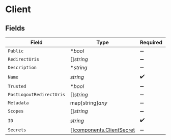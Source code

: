 # Client


## Fields

| Field                                                                | Type                                                                 | Required                                                             | Description                                                          |
| -------------------------------------------------------------------- | -------------------------------------------------------------------- | -------------------------------------------------------------------- | -------------------------------------------------------------------- |
| `Public`                                                             | **bool*                                                              | :heavy_minus_sign:                                                   | N/A                                                                  |
| `RedirectUris`                                                       | []*string*                                                           | :heavy_minus_sign:                                                   | N/A                                                                  |
| `Description`                                                        | **string*                                                            | :heavy_minus_sign:                                                   | N/A                                                                  |
| `Name`                                                               | *string*                                                             | :heavy_check_mark:                                                   | N/A                                                                  |
| `Trusted`                                                            | **bool*                                                              | :heavy_minus_sign:                                                   | N/A                                                                  |
| `PostLogoutRedirectUris`                                             | []*string*                                                           | :heavy_minus_sign:                                                   | N/A                                                                  |
| `Metadata`                                                           | map[string]*any*                                                     | :heavy_minus_sign:                                                   | N/A                                                                  |
| `Scopes`                                                             | []*string*                                                           | :heavy_minus_sign:                                                   | N/A                                                                  |
| `ID`                                                                 | *string*                                                             | :heavy_check_mark:                                                   | N/A                                                                  |
| `Secrets`                                                            | [][components.ClientSecret](../../models/components/clientsecret.md) | :heavy_minus_sign:                                                   | N/A                                                                  |